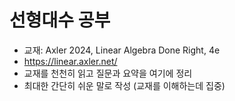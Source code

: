 # 선형대수 공부
- 교재: Axler 2024, Linear Algebra Done Right, 4e
- https://linear.axler.net/
- 교재를 천천히 읽고 질문과 요약을 여기에 정리
- 최대한 간단히 쉬운 말로 작성 (교재를 이해하는데 집중)

